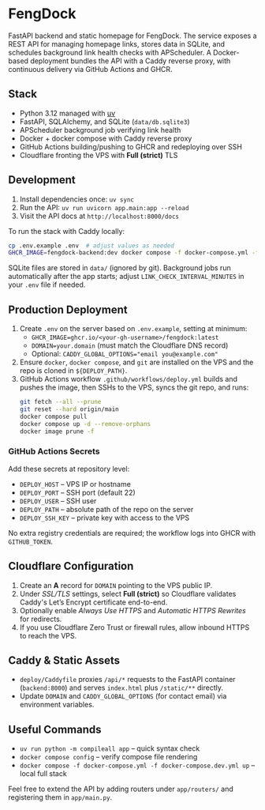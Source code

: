 # FengDock

FastAPI backend and static homepage for FengDock. The service exposes a REST API for managing homepage links, stores data in SQLite, and schedules background link health checks with APScheduler. A Docker-based deployment bundles the API with a Caddy reverse proxy, with continuous delivery via GitHub Actions and GHCR.

## Stack

- Python 3.12 managed with [uv](https://github.com/astral-sh/uv)
- FastAPI, SQLAlchemy, and SQLite (`data/db.sqlite3`)
- APScheduler background job verifying link health
- Docker + docker compose with Caddy reverse proxy
- GitHub Actions building/pushing to GHCR and redeploying over SSH
- Cloudflare fronting the VPS with **Full (strict)** TLS

## Development

1. Install dependencies once: `uv sync`
2. Run the API: `uv run uvicorn app.main:app --reload`
3. Visit the API docs at `http://localhost:8000/docs`

To run the stack with Caddy locally:

```bash
cp .env.example .env  # adjust values as needed
GHCR_IMAGE=fengdock-backend:dev docker compose -f docker-compose.yml -f docker-compose.dev.yml up --build
```

SQLite files are stored in `data/` (ignored by git). Background jobs run automatically after the app starts; adjust `LINK_CHECK_INTERVAL_MINUTES` in your `.env` file if needed.

## Production Deployment

1. Create `.env` on the server based on `.env.example`, setting at minimum:
   - `GHCR_IMAGE=ghcr.io/<your-gh-username>/fengdock:latest`
   - `DOMAIN=your.domain` (must match the Cloudflare DNS record)
   - Optional: `CADDY_GLOBAL_OPTIONS="email you@example.com"`
2. Ensure `docker`, `docker compose`, and `git` are installed on the VPS and the repo is cloned in `${DEPLOY_PATH}`.
3. GitHub Actions workflow `.github/workflows/deploy.yml` builds and pushes the image, then SSHs to the VPS, syncs the git repo, and runs:
   ```bash
   git fetch --all --prune
   git reset --hard origin/main
   docker compose pull
   docker compose up -d --remove-orphans
   docker image prune -f
   ```

### GitHub Actions Secrets

Add these secrets at repository level:

- `DEPLOY_HOST` – VPS IP or hostname
- `DEPLOY_PORT` – SSH port (default 22)
- `DEPLOY_USER` – SSH user
- `DEPLOY_PATH` – absolute path of the repo on the server
- `DEPLOY_SSH_KEY` – private key with access to the VPS

No extra registry credentials are required; the workflow logs into GHCR with `GITHUB_TOKEN`.

## Cloudflare Configuration

1. Create an **A** record for `DOMAIN` pointing to the VPS public IP.
2. Under *SSL/TLS* settings, select **Full (strict)** so Cloudflare validates Caddy's Let’s Encrypt certificate end-to-end.
3. Optionally enable *Always Use HTTPS* and *Automatic HTTPS Rewrites* for redirects.
4. If you use Cloudflare Zero Trust or firewall rules, allow inbound HTTPS to reach the VPS.

## Caddy & Static Assets

- `deploy/Caddyfile` proxies `/api/*` requests to the FastAPI container (`backend:8000`) and serves `index.html` plus `/static/**` directly.
- Update `DOMAIN` and `CADDY_GLOBAL_OPTIONS` (for contact email) via environment variables.

## Useful Commands

- `uv run python -m compileall app` – quick syntax check
- `docker compose config` – verify compose file rendering
- `docker compose -f docker-compose.yml -f docker-compose.dev.yml up` – local full stack

Feel free to extend the API by adding routers under `app/routers/` and registering them in `app/main.py`.
